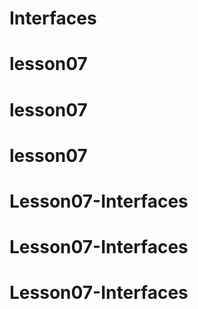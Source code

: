# Interfaces
# lesson07
# lesson07
# lesson07
# Lesson07-Interfaces
# Lesson07-Interfaces
# Lesson07-Interfaces
